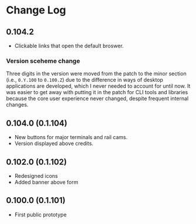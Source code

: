 # Change Log

## 0.104.2

- Clickable links that open the default broswer.

### Version sceheme change

Three digits in the version were moved from the patch to the minor section (i.e., `0.Y.100` to `0.100.Z`) due to the difference in ways of desktop applications are developed, which I never needed to account for until now. It was easier to get away with putting it in the patch for CLI tools and libraries because the core user experience never changed, despite frequent internal changes.

## 0.104.0 (0.1.104)

- New buttons for major terminals and rail cams.
- Version displayed above credits.

## 0.102.0 (0.1.102)

- Redesigned icons
- Added banner above form

## 0.100.0 (0.1.101)

- First public prototype